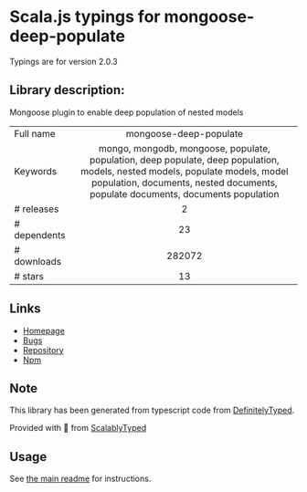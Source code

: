 
# Scala.js typings for mongoose-deep-populate

Typings are for version 2.0.3

## Library description:
Mongoose plugin to enable deep population of nested models

|                    |                 |
| ------------------ | :-------------: |
| Full name          | mongoose-deep-populate |
| Keywords           | mongo, mongodb, mongoose, populate, population, deep populate, deep population, models, nested models, populate models, model population, documents, nested documents, populate documents, documents population |
| # releases         | 2 |
| # dependents       | 23 |
| # downloads        | 282072 |
| # stars            | 13 |

## Links
- [Homepage](https://github.com/buunguyen/mongoose-deep-populate)
- [Bugs](https://github.com/buunguyen/mongoose-deep-populate/issues)
- [Repository](https://github.com/buunguyen/mongoose-deep-populate)
- [Npm](https://www.npmjs.com/package/mongoose-deep-populate)
    


## Note
This library has been generated from typescript code from [DefinitelyTyped](https://definitelytyped.org).

Provided with :purple_heart: from [ScalablyTyped](https://github.com/oyvindberg/ScalablyTyped)

## Usage
See [the main readme](../../readme.md) for instructions.


